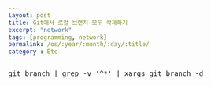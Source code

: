 ```yaml
---
layout: post
title: Git에서 로컬 브랜치 모두 삭제하기
excerpt: "network"
tags: [programming, network]
permalink: /os/:year/:month/:day/:title/
category : Etc
---
```


<pre class="prettyprint">
git branch | grep -v '^*' | xargs git branch -d
</pre>